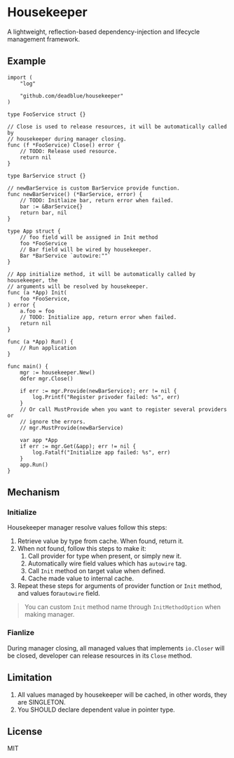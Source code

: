# Housekeeper

A lightweight, reflection-based dependency-injection and lifecycle management 
framework.

## Example

```golang
import (
    "log"

    "github.com/deadblue/housekeeper"
)

type FooService struct {}

// Close is used to release resources, it will be automatically called by 
// housekeeper during manager closing.
func (f *FooService) Close() error {
    // TODO: Release used resource.
    return nil
}

type BarService struct {}

// newBarService is custom BarService provide function.
func newBarService() (*BarService, error) {
    // TODO: Initlaize bar, return error when failed.
    bar := &BarService{}
    return bar, nil
}

type App struct {
    // foo field will be assigned in Init method
    foo *FooService
    // Bar field will be wired by housekeeper.
    Bar *BarService `autowire:""`
}

// App initialize method, it will be automatically called by housekeeper, the 
// arguments will be resolved by housekeeper.
func (a *App) Init(
    foo *FooService,
) error {
    a.foo = foo
    // TODO: Initialize app, return error when failed.
    return nil
}

func (a *App) Run() {
    // Run application
}

func main() {
    mgr := housekeeper.New()
    defer mgr.Close()

    if err := mgr.Provide(newBarService); err != nil {
        log.Printf("Register privoder failed: %s", err)
    }
    // Or call MustProvide when you want to register several providers or 
    // ignore the errors.
    // mgr.MustProvide(newBarService)

    var app *App
    if err := mgr.Get(&app); err != nil {
        log.Fatalf("Initialize app failed: %s", err)
    }
    app.Run()
}
```

## Mechanism

### Initialize

Housekeeper manager resolve values follow this steps:

1. Retrieve value by type from cache. When found, return it.
2. When not found, follow this steps to make it:
    1. Call provider for type when present, or simply new it.
    2. Automatically wire field values which has `autowire` tag.
    3. Call `Init` method on target value when defined.
    4. Cache made value to internal cache.
3. Repeat these steps for arguments of provider function or `Init` method, and 
values for`autowire` field.

> You can custom `Init` method name through `InitMethodOption` when making manager.

### Fianlize

During manager closing, all managed values that implements `io.Closer` will be 
closed, developer can release resources in its `Close` method.

## Limitation

1. All values managed by housekeeper will be cached, in other words, they are SINGLETON.
2. You SHOULD declare dependent value in pointer type.

## License

MIT
